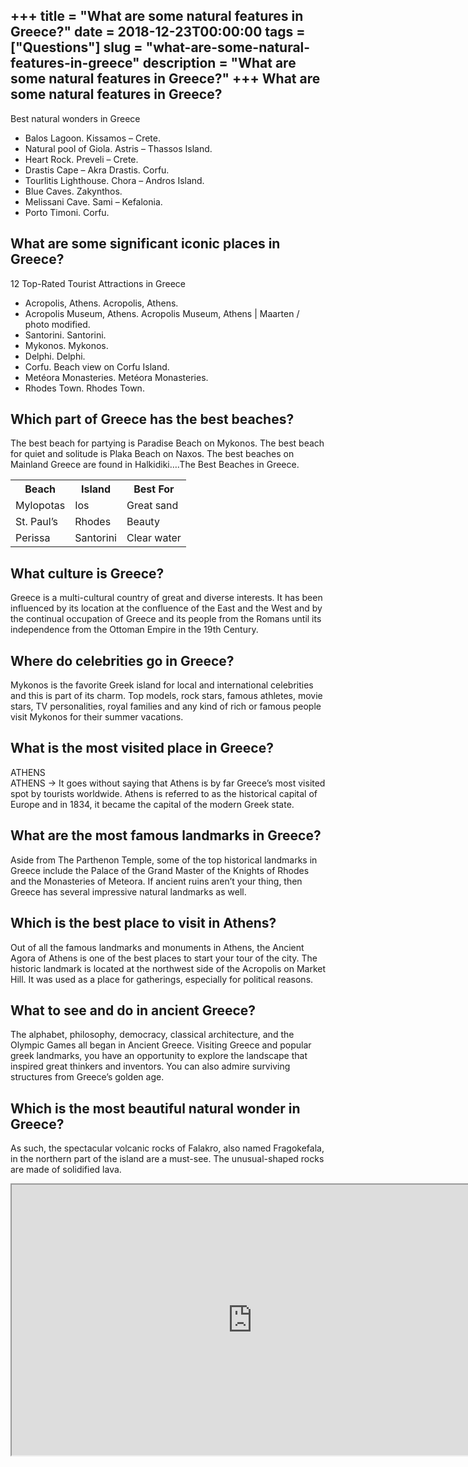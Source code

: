 +++
title = "What are some natural features in Greece?"
date = 2018-12-23T00:00:00
tags = ["Questions"]
slug = "what-are-some-natural-features-in-greece"
description = "What are some natural features in Greece?"
+++
What are some natural features in Greece?
-----------------------------------------

Best natural wonders in Greece

- Balos Lagoon. Kissamos – Crete.
- Natural pool of Giola. Astris – Thassos Island.
- Heart Rock. Preveli – Crete.
- Drastis Cape – Akra Drastis. Corfu.
- Tourlitis Lighthouse. Chora – Andros Island.
- Blue Caves. Zakynthos.
- Melissani Cave. Sami – Kefalonia.
- Porto Timoni. Corfu.

What are some significant iconic places in Greece?
--------------------------------------------------

12 Top-Rated Tourist Attractions in Greece

- Acropolis, Athens. Acropolis, Athens.
- Acropolis Museum, Athens. Acropolis Museum, Athens | Maarten / photo modified.
- Santorini. Santorini.
- Mykonos. Mykonos.
- Delphi. Delphi.
- Corfu. Beach view on Corfu Island.
- Metéora Monasteries. Metéora Monasteries.
- Rhodes Town. Rhodes Town.

Which part of Greece has the best beaches?
------------------------------------------

The best beach for partying is Paradise Beach on Mykonos. The best beach for quiet and solitude is Plaka Beach on Naxos. The best beaches on Mainland Greece are found in Halkidiki….The Best Beaches in Greece.

<table><tr><th>Beach</th><th>Island</th><th>Best For</th></tr><tr><td>Mylopotas</td><td>Ios</td><td>Great sand</td></tr><tr><td>St. Paul’s</td><td>Rhodes</td><td>Beauty</td></tr><tr><td>Perissa</td><td>Santorini</td><td>Clear water</td></tr></table>

What culture is Greece?
-----------------------

Greece is a multi-cultural country of great and diverse interests. It has been influenced by its location at the confluence of the East and the West and by the continual occupation of Greece and its people from the Romans until its independence from the Ottoman Empire in the 19th Century.

Where do celebrities go in Greece?
----------------------------------

Mykonos is the favorite Greek island for local and international celebrities and this is part of its charm. Top models, rock stars, famous athletes, movie stars, TV personalities, royal families and any kind of rich or famous people visit Mykonos for their summer vacations.

What is the most visited place in Greece?
-----------------------------------------

ATHENS  
ATHENS → It goes without saying that Athens is by far Greece’s most visited spot by tourists worldwide. Athens is referred to as the historical capital of Europe and in 1834, it became the capital of the modern Greek state.

What are the most famous landmarks in Greece?
---------------------------------------------

Aside from The Parthenon Temple, some of the top historical landmarks in Greece include the Palace of the Grand Master of the Knights of Rhodes and the Monasteries of Meteora. If ancient ruins aren’t your thing, then Greece has several impressive natural landmarks as well.

Which is the best place to visit in Athens?
-------------------------------------------

Out of all the famous landmarks and monuments in Athens, the Ancient Agora of Athens is one of the best places to start your tour of the city. The historic landmark is located at the northwest side of the Acropolis on Market Hill. It was used as a place for gatherings, especially for political reasons.

What to see and do in ancient Greece?
-------------------------------------

The alphabet, philosophy, democracy, classical architecture, and the Olympic Games all began in Ancient Greece. Visiting Greece and popular greek landmarks, you have an opportunity to explore the landscape that inspired great thinkers and inventors. You can also admire surviving structures from Greece’s golden age.

Which is the most beautiful natural wonder in Greece?
-----------------------------------------------------

As such, the spectacular volcanic rocks of Falakro, also named Fragokefala, in the northern part of the island are a must-see. The unusual-shaped rocks are made of solidified lava.

<iframe allow="accelerometer; autoplay; clipboard-write; encrypted-media; gyroscope; picture-in-picture" allowfullscreen="" class="__youtube_prefs__  epyt-is-override  no-lazyload" data-no-lazy="1" data-origheight="433" data-origwidth="770" data-skipgform_ajax_framebjll="" height="433" id="_ytid_85952" loading="lazy" src="https://www.youtube.com/embed/XhSFK2o-QWM?enablejsapi=1&autoplay=0&cc_load_policy=0&cc_lang_pref=&iv_load_policy=1&loop=0&modestbranding=0&rel=1&fs=1&playsinline=0&autohide=2&theme=dark&color=red&controls=1&" title="YouTube player" width="770"></iframe>